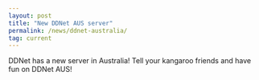 ```yaml
---
layout: post
title: "New DDNet AUS server"
permalink: /news/ddnet-australia/
tag: current
---
```


DDNet has a new server in Australia! Tell your kangaroo friends and have fun on DDNet AUS!
